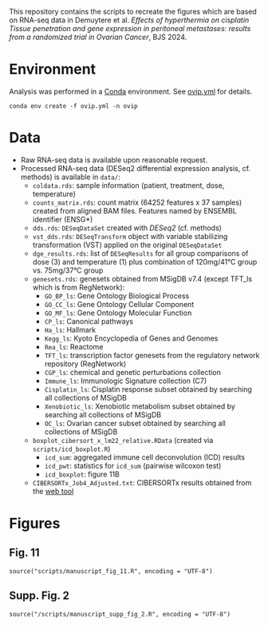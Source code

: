 This repository contains the scripts to recreate the figures which are based on RNA-seq data in Demuytere et al. _Effects of hyperthermia on cisplatin Tissue penetration and gene expression in peritoneal metastases: results from a randomized trial in Ovarian Cancer_, BJS 2024.

# Environment

Analysis was performed in a [Conda](https://anaconda.org/) environment. See [ovip.yml](ovip.yml) for details.

`conda env create -f ovip.yml -n ovip`

# Data

* Raw RNA-seq data is available upon reasonable request.
* Processed RNA-seq data (DESeq2 differential expression analysis, cf. methods) is available in `data/`:
    * `coldata.rds`: sample information (patient, treatment, dose, temperature)
    * `counts_matrix.rds`: count matrix (64252 features x 37 samples) created from aligned BAM files. Features named by ENSEMBL identifier (ENSG*)
    * `dds.rds`: `DESeqDataSet` created with _DESeq2_ (cf. methods)
    * `vst_dds.rds`: `DESeqTransform` object with variable stabilizing transformation (VST) applied on the original `DESeqDataSet`
    * `dge_results.rds`: list of `DESeqResults` for all group comparisons of dose (3) and temperature (1) plus combination of 120mg/41°C group vs. 75mg/37°C group
    * `genesets.rds`: genesets obtained from MSigDB v7.4 (except TFT_ls which is from RegNetwork):
        * `GO_BP_ls`: Gene Ontology Biological Process
        * `GO_CC_ls`: Gene Ontology Cellular Component
        * `GO_MF_ls`: Gene Ontology Molecular Function
        * `CP_ls`: Canonical pathways
        * `Ha_ls`: Hallmark
        * `Kegg_ls`: Kyoto Encyclopedia of Genes and Genomes 
        * `Rea_ls`: Reactome
        * `TFT_ls`: transcription factor genesets from the regulatory network repository (RegNetwork)
        * `CGP_ls`: chemical and genetic perturbations collection
        * `Immune_ls`: Immunologic Signature collection (C7)
        * `Cisplatin_ls`: Cisplatin response subset obtained by searching all collections of MSigDB
        * `Xenobiotic_ls`: Xenobiotic metabolism subset obtained by searching all collections of MSigDB
        * `OC_ls`: Ovarian cancer subset obtained by searching all collections of MSigDB
    * `boxplot_cibersort_x_lm22_relative.RData` (created via `scripts/icd_boxplot.R`)
        * `icd_sum`: aggregated immune cell deconvolution (ICD) results
        * `icd_pwt`: statistics for `icd_sum` (pairwise wilcoxon test)
        * `icd_boxplot`: figure 11B
    * `CIBERSORTx_Job4_Adjusted.txt`: CIBERSORTx results obtained from the [web tool](https://cibersortx.stanford.edu/)

# Figures

## Fig. 11

`source("scripts/manuscript_fig_11.R", encoding = "UTF-8")`

## Supp. Fig. 2

`source("/scripts/manuscript_supp_fig_2.R", encoding = "UTF-8")`
